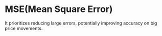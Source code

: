 # MSE(Mean Square Error)
It prioritizes reducing large errors, potentially improving accuracy on big price movements.
